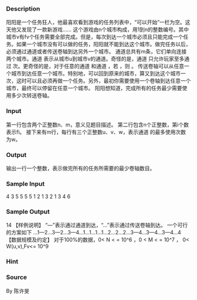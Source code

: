 
### Description
阳阳是一个任务狂人，他最喜欢看到游戏的任务列表中，“可以开始”一栏为空。这天他又发现了一款新游戏……
这个游戏由n个城市构成，用1到n的整数编号。其中城市v有fv个任务需要全部完成。但是，每次到达一个城市必须且只能完成一个任务。如果一个城市没有可以做的任务，阳阳就不能到达这个城市。做完任务以后，必须通过通道或者传送卷轴到达另外一个城市。
通道总共有m条，它们单向连接两个城市。通道 表示从城市u到城市v的通道。奇怪的是，通道 只允许玩家至多通过 次。更奇怪的是，对于任意的通道 和通道 ，若 ，则 。
传送卷轴可以从任意一个城市到达任意一个城市。特别地，可以回到原来的城市，算又到达这个城市一次，这时可以且必须再做一个任务。另外，最初你需要使用一个卷轴到达任意一个城市，最终可以停留在任意一个城市。
阳阳想知道，完成所有的任务最少需要使用多少次转送卷轴。

### Input
第一行包含两个正整数n、m，意义见题目描述。
第二行包含n个正整数，第i个数表示fi。
接下来有m行，每行有三个正整数u、v、w，表示通道 的最多使用次数为w。

### Output
输出一行一个整数，表示做完所有的任务所需要的最少卷轴数目。

### Sample Input
4 3
5 5 5 5
1 2 1
3 2 1
3 4 6

### Sample Output
14
【样例说明】
“—”表示通过通道到达，“…”表示通过传送卷轴到达。
一个可行的方案如下
…1—2…3—2…3—4…1…1…1…1…2…2…2…3—4…3—4…3—4…4
【数据规模及约定】
对于100%的数据，0< N < = 10^6 ，0 < M < = 10^7 ， 0< W(u,v),Fv<= 10^9
### Hint

### Source
By 陈许旻